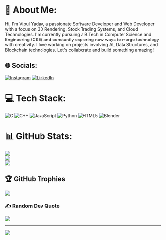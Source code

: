 # 💫 About Me:
 Hi, I'm Vipul Yadav, a passionate Software Developer and Web Developer with a focus on 3D Rendering, Stock Trading Systems, and Cloud Technologies. I'm currently pursuing a B.Tech in Computer Science and Engineering (CSE) and constantly exploring new ways to merge technology with creativity. I love working on projects involving AI, Data Structures, and Blockchain technologies. Let's collaborate and build something amazing!


## 🌐 Socials:
[![Instagram](https://img.shields.io/badge/Instagram-%23E4405F.svg?logo=Instagram&logoColor=white)](https://instagram.com/Rendderbytelab) [![LinkedIn](https://img.shields.io/badge/LinkedIn-%230077B5.svg?logo=linkedin&logoColor=white)](https://linkedin.com/in/vipulydvv) 

# 💻 Tech Stack:
![C](https://img.shields.io/badge/c-%2300599C.svg?style=for-the-badge&logo=c&logoColor=white) ![C++](https://img.shields.io/badge/c++-%2300599C.svg?style=for-the-badge&logo=c%2B%2B&logoColor=white) ![JavaScript](https://img.shields.io/badge/javascript-%23323330.svg?style=for-the-badge&logo=javascript&logoColor=%23F7DF1E) ![Python](https://img.shields.io/badge/python-3670A0?style=for-the-badge&logo=python&logoColor=ffdd54) ![HTML5](https://img.shields.io/badge/html5-%23E34F26.svg?style=for-the-badge&logo=html5&logoColor=white) ![Blender](https://img.shields.io/badge/blender-%23F5792A.svg?style=for-the-badge&logo=blender&logoColor=white)
# 📊 GitHub Stats:
![](https://github-readme-stats.vercel.app/api?username=Vipul-Ydv&theme=one_dark_pro&hide_border=false&include_all_commits=false&count_private=false)<br/>
![](https://github-readme-streak-stats.herokuapp.com/?user=Vipul-Ydv&theme=one_dark_pro&hide_border=false)<br/>
![](https://github-readme-stats.vercel.app/api/top-langs/?username=Vipul-Ydv&theme=one_dark_pro&hide_border=false&include_all_commits=false&count_private=false&layout=compact)

## 🏆 GitHub Trophies
![](https://github-profile-trophy.vercel.app/?username=Vipul-Ydv&theme=radical&no-frame=false&no-bg=true&margin-w=4)

### ✍️ Random Dev Quote
![](https://quotes-github-readme.vercel.app/api?type=horizontal&theme=radical)

---
[![](https://visitcount.itsvg.in/api?id=Vipul-Ydv&icon=4&color=0)](https://visitcount.itsvg.in)

<!-- Proudly created with GPRM ( https://gprm.itsvg.in ) -->
